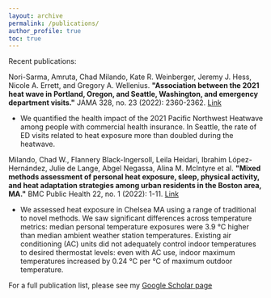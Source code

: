 ```yaml
---
layout: archive
permalink: /publications/
author_profile: true
toc: true
---
```


Recent publications:

Nori-Sarma, Amruta, Chad Milando, Kate R. Weinberger, Jeremy J. Hess, Nicole A. Errett, and Gregory A. Wellenius. __"Association between the 2021 heat wave in Portland, Oregon, and Seattle, Washington, and emergency department visits."__ JAMA 328, no. 23 (2022): 2360-2362. [Link](https://jamanetwork.com/journals/jama/article-abstract/2799661)
- We quantified the health impact of the 2021 Pacific Northwest Heatwave among people with commercial health insurance. In Seattle, the rate of ED visits related to heat exposure more than doubled during the heatwave.

Milando, Chad W., Flannery Black-Ingersoll, Leila Heidari, Ibrahim López-Hernández, Julie de Lange, Abgel Negassa, Alina M. McIntyre et al. __"Mixed methods assessment of personal heat exposure, sleep, physical activity, and heat adaptation strategies among urban residents in the Boston area, MA."__ BMC Public Health 22, no. 1 (2022): 1-11.  [Link](https://bmcpublichealth.biomedcentral.com/articles/10.1186/s12889-022-14692-7)

- We assessed heat exposure in Chelsea MA using a range of traditional to novel methods. We saw significant differences across temperature metrics: median personal temperature exposures were 3.9 °C higher than median ambient weather station temperatures. Existing air conditioning (AC) units did not adequately control indoor temperatures to desired thermostat levels: even with AC use, indoor maximum temperatures increased by 0.24 °C per °C of maximum outdoor temperature. 

For a full publication list, please see my [Google Scholar page](https://scholar.google.com/citations?hl=en&user=bKqcxmwAAAAJ&view_op=list_works&sortby=pubdate)
